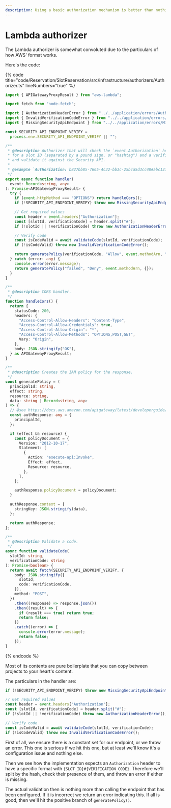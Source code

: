 ```yaml
---
description: Using a basic authorization mechanism is better than nothing.
---
```


# Lambda authorizer

The Lambda authorizer is somewhat convoluted due to the particulars of how AWS' format works.

Here's the code:

{% code title="code/Reservation/SlotReservation/src/infrastructure/authorizers/Authorizer.ts" lineNumbers="true" %}

```typescript
import { APIGatewayProxyResult } from "aws-lambda";

import fetch from "node-fetch";

import { AuthorizationHeaderError } from "../../application/errors/AuthorizationHeaderError";
import { InvalidVerificationCodeError } from "../../application/errors/InvalidVerificationCodeError";
import { MissingSecurityApiEndpoint } from "../../application/errors/MissingSecurityApiEndpoint";

const SECURITY_API_ENDPOINT_VERIFY =
  process.env.SECURITY_API_ENDPOINT_VERIFY || "";

/**
 * @description Authorizer that will check the `event.Authorization` header
 * for a slot ID (separated by a pound sign, or "hashtag") and a verification code
 * and validate it against the Security API.
 *
 * @example `Authorization: b827bb85-7665-4c32-bb3c-25bca5d3cc48#abc123` header.
 */
export async function handler(
  event: Record<string, any>
): Promise<APIGatewayProxyResult> {
  try {
    if (event.httpMethod === "OPTIONS") return handleCors();
    if (!SECURITY_API_ENDPOINT_VERIFY) throw new MissingSecurityApiEndpoint();

    // Get required values
    const header = event.headers["Authorization"];
    const [slotId, verificationCode] = header.split("#");
    if (!slotId || !verificationCode) throw new AuthorizationHeaderError();

    // Verify code
    const isCodeValid = await validateCode(slotId, verificationCode);
    if (!isCodeValid) throw new InvalidVerificationCodeError();

    return generatePolicy(verificationCode, "Allow", event.methodArn, "");
  } catch (error: any) {
    console.error(error.message);
    return generatePolicy("failed", "Deny", event.methodArn, {});
  }
}

/**
 * @description CORS handler.
 */
function handleCors() {
  return {
    statusCode: 200,
    headers: {
      "Access-Control-Allow-Headers": "Content-Type",
      "Access-Control-Allow-Credentials": true,
      "Access-Control-Allow-Origin": "*",
      "Access-Control-Allow-Methods": "OPTIONS,POST,GET",
      Vary: "Origin",
    },
    body: JSON.stringify("OK"),
  } as APIGatewayProxyResult;
}

/**
 * @description Creates the IAM policy for the response.
 */
const generatePolicy = (
  principalId: string,
  effect: string,
  resource: string,
  data: string | Record<string, any>
) => {
  // @see https://docs.aws.amazon.com/apigateway/latest/developerguide/api-gateway-lambda-authorizer-output.html
  const authResponse: any = {
    principalId,
  };

  if (effect && resource) {
    const policyDocument = {
      Version: "2012-10-17",
      Statement: [
        {
          Action: "execute-api:Invoke",
          Effect: effect,
          Resource: resource,
        },
      ],
    };

    authResponse.policyDocument = policyDocument;
  }

  authResponse.context = {
    stringKey: JSON.stringify(data),
  };

  return authResponse;
};

/**
 * @description Validate a code.
 */
async function validateCode(
  slotId: string,
  verificationCode: string
): Promise<boolean> {
  return await fetch(SECURITY_API_ENDPOINT_VERIFY, {
    body: JSON.stringify({
      slotId,
      code: verificationCode,
    }),
    method: "POST",
  })
    .then((response) => response.json())
    .then((result) => {
      if (result === true) return true;
      return false;
    })
    .catch((error) => {
      console.error(error.message);
      return false;
    });
}
```

{% endcode %}

Most of its contents are pure boilerplate that you can copy between projects to your heart's content.

The particulars in the handler are:

```typescript
if (!SECURITY_API_ENDPOINT_VERIFY) throw new MissingSecurityApiEndpoint();

// Get required values
const header = event.headers["Authorization"];
const [slotId, verificationCode] = header.split("#");
if (!slotId || !verificationCode) throw new AuthorizationHeaderError();

// Verify code
const isCodeValid = await validateCode(slotId, verificationCode);
if (!isCodeValid) throw new InvalidVerificationCodeError();
```

First of all, we ensure there is a constant set for our endpoint, or we throw an error. This one is serious if we hit this one, but at least we'll know it's a configuration issue and nothing else.

Then we see how the implementation expects an `Authorization` header to have a specific format with `{SLOT_ID}#{VERIFICATION_CODE}`. Therefore we'll split by the hash, check their presence of them, and throw an error if either is missing.

The actual validation then is nothing more than calling the endpoint that has been configured. If it is incorrect we return an error indicating this. If all is good, then we'll hit the positive branch of `generatePolicy()`.
